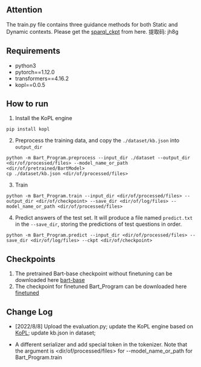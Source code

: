 ## Attention
The train.py file contains three guidance methods for both Static and Dynamic contexts.
Please get the [sparql_ckpt](https://pan.baidu.com/s/1aoxuB0u8lBt_SThfV6J6cw) from here.
提取码: jh8g

## Requirements
- python3
- pytorch==1.12.0
- transformers==4.16.2
- kopl==0.0.5

## How to run
1. Install the KoPL engine
```
pip install kopl
```
2. Preprocess the training data, and copy the `./dataset/kb.json` into `output_dir`
```
python -m Bart_Program.preprocess --input_dir ./dataset --output_dir <dir/of/processed/files> --model_name_or_path <dir/of/pretrained/BartModel>
cp ./dataset/kb.json <dir/of/processed/files>
```
3. Train
```
python -m Bart_Program.train --input_dir <dir/of/processed/files> --output_dir <dir/of/checkpoint> --save_dir <dir/of/log/files> --model_name_or_path <dir/of/processed/files>
```
4. Predict answers of the test set. It will produce a file named `predict.txt` in the `--save_dir`, storing the predictions of test questions in order.
```
python -m Bart_Program.predict --input_dir <dir/of/processed/files> --save_dir <dir/of/log/files> --ckpt <dir/of/checkpoint>
```

## Checkpoints
1. The pretrained Bart-base checkpoint without finetuning can be downloaded here [bart-base](https://cloud.tsinghua.edu.cn/f/3b59ec6c43034cfc8841/?dl=1)
2. The checkpoint for finetuned Bart_Program can be downloaded here [finetuned](https://cloud.tsinghua.edu.cn/f/5b82ae04f9f64d1c8d1d/?dl=1)

## Change Log

- [2022/8/8] Upload the evaluation.py; update the KoPL engine based on [KoPL](https://github.com/THU-KEG/KoPL); update kb.json in dataset; 

- A different serializer and add special token in the tokenizer. Note that the argument is <dir/of/processed/files> for --model_name_or_path for Bart_Program.train
